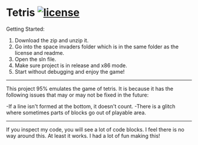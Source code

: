 # Tetris [![license](https://img.shields.io/github/license/DAVFoundation/captain-n3m0.svg?style=flat-square)](https://github.com/subhamb123/Tetris/blob/main/LICENSE)

Getting Started:
1) Download the zip and unzip it.
2) Go into the space invaders folder which is in the same folder as the license and readme.
3) Open the sln file.
4) Make sure project is in release and x86 mode.
5) Start without debugging and enjoy the game!

---------------------------------------------------------------------------------------------------------------------------------------------------------------------------------

This project 95% emulates the game of tetris. It is because it has the following issues that may or may not be fixed in the future:

-If a line isn't formed at the bottom, it doesn't count. 
-There is a glitch where sometimes parts of blocks go out of playable area. 

---------------------------------------------------------------------------------------------------------------------------------------------------------------------------------

If you inspect my code, you will see a lot of code blocks. I feel there is no way around this. At least it works. I had a lot of fun making this!
